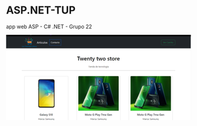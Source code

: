 # ASP.NET-TUP  
app web ASP - C# .NET - Grupo 22
</br>

![alt text](https://raw.githubusercontent.com/nicoamaciel/ASP-P3/main/Readme/portadaGithub.png)
